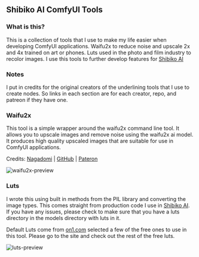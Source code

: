 ## Shibiko AI ComfyUI Tools

### What is this?
This is a collection of tools that I use to make my life easier when developing ComfyUI applications. Waifu2x to reduce noise and upscale 2x and 4x trained on art or phones. Luts used in the photo and film industry to recolor images. I use this tools to further develop features for [Shibiko AI](https://shibiko.ai)

### Notes
I put in credits for the original creators of the underlining tools that I use to create nodes. So links in each section are for each creator, repo, and patreon if they have one.

### Waifu2x
This tool is a simple wrapper around the waifu2x command line tool. It allows you to upscale images and remove noise using the waifu2x ai model. It produces high quality upscaled images that are suitable for use in ComfyUI applications.

Credits: [Nagadomi](https://github.com/nagadomi) |
[GitHub](https://github.com/nagadomi/nunif) |
[Pateron](https://patreon.com/nagadomi)

![waifu2x-preview](https://github.com/Shibiko-AI/ShibikoAI-ComfyUI-Tools/assets/5192788/b690bc79-f377-4ef8-8f6c-d468fcdb0894)

### Luts
I wrote this using built in methods from the PIL library and converting the image types. This comes straight from production code I use in [Shibiko AI](https://shibiko.ai).
If you have any issues, please check to make sure that you have a luts directory in the models directory with luts in it.

Default Luts come from [on1.com](https://www.on1.com/free/luts/all-luts/) selected a few of the free ones to use in this tool. Please go to the site and check out the rest of the free luts.

![luts-preview](https://github.com/Shibiko-AI/ShibikoAI-ComfyUI-Tools/assets/5192788/5e564dde-f8b4-40cb-ae4f-6c26603ff0ca)
